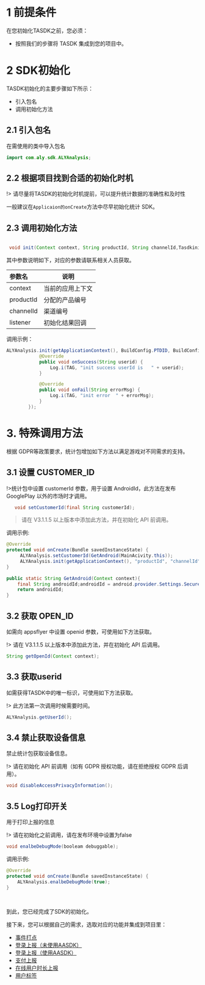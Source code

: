 # 1 前提条件

在您初始化TASDK之前，您必须：

- 按照我们的步骤将 TASDK 集成到您的项目中。

# 2 SDK初始化

TASDK初始化的主要步骤如下所示：
- 引入包名
- 调用初始化方法

## 2.1 引入包名

在需使用的类中导入包名

```java
import com.aly.sdk.ALYAnalysis;
```

## 2.2 根据项目找到合适的初始化时机

!> 请尽量将TASDK的初始化时机提前，可以提升统计数据的准确性和及时性

一般建议在`Applicaion的onCreate`方法中尽早初始化统计 SDK。


## 2.3 调用初始化方法

```java

 void init(Context context, String productId, String channelId,TasdkinitializdListener listener);

```


其中参数说明如下，对应的参数请联系相关人员获取。

|参数名|说明|
|:----  |-----   |
|context |当前的应用上下文   |
|productId |分配的产品编号  |
|channelId | 渠道编号  |
|listener | 初始化结果回调 |

调用示例：

```java
ALYAnalysis.init(getApplicationContext(), BuildConfig.PTDID, BuildConfig.CHANNALID, new ALYAnalysis.TasdkinitializdListener() {
            @Override
            public void onSuccess(String userid) {
                Log.i(TAG, "init success userId is   " + userid);
            }

            @Override
            public void onFail(String errorMsg) {
                Log.i(TAG, "init error  " + errorMsg);
            }
        });
```


# 3. 特殊调用方法
根据 GDPR等政策要求，统计包增加如下方法以满足游戏对不同需求的支持。

## 3.1 设置 CUSTOMER_ID
!>统计包中设置 customerId 参数，用于设置 AndroidId，此方法在发布 GooglePlay 以外的市场时才调用。

```java
   void setCustomerId(final String customerId);
```
> 请在 V3.1.1.5 以上版本中添加此方法，并在初始化 API 前调用。

调用示例:
```java
@Override
protected void onCreate(Bundle savedInstanceState) {
	 ALYAnalysis.setCustomerId(GetAndroid(MainAcivity.this));
	 ALYAnalysis.init(getApplicationContext(), "productId", "channelId");
}
	
public static String GetAndroid(Context context){
	final String androidId;androidId = android.provider.Settings.Secure.getString(context.getContentResolver(), android.provider.Settings.Secure.ANDROID_ID);
	return androidId;
}
```

## 3.2 获取 OPEN_ID

如需向 appsflyer 中设置 openid 参数，可使用如下方法获取。

!> 请在 V3.1.1.5 以上版本中添加此方法，并在初始化 API 后调用。

 ```java
String getOpenId(Context context);
```



## 3.3 获取userid

如需获得TASDK中的唯一标识，可使用如下方法获取。

!> 此方法第一次调用时候需要时间。

 ```java
ALYAnalysis.getUserId();
```



## 3.4 禁止获取设备信息

禁止统计包获取设备信息。

!> 请在初始化 API 前调用（如有 GDPR 授权功能，请在拒绝授权 GDPR 后调用）。

```java
void disableAccessPrivacyInformation();
```

## 3.5 Log打印开关

用于打印上报的信息

!> 请在初始化之前调用，请在发布环境中设置为false

```java
void enalbeDebugMode(booleam debuggable);
```

调用示例:

```java
@Override
protected void onCreate(Bundle savedInstanceState) {
	ALYAnalysis.enalbeDebugMode(true);
}
```


<br>

到此，您已经完成了SDK的初始化。


接下来，您可以根据自己的需求，选取对应的功能并集成到项目里：

- [事件打点](/tasdk/android/android_log.md)
- [登录上报（未使用AASDK）](/tasdk/android/android_login1.md)
- [登录上报（使用AASDK）](/tasdk/android/android_login2.md)
- [支付上报](/tasdk/android/android_iap.md)
- [在线用户时长上报](/tasdk/android/android_duration_report.md)
- [用户标签](/tasdk/android/android_tag.md)